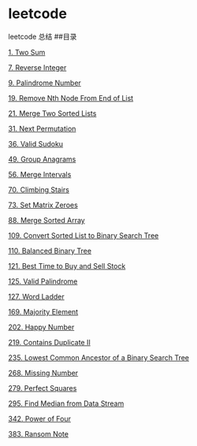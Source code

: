 # leetcode
leetcode 总结
##目录

[1. Two Sum][1]

[7. Reverse Integer](7.md)

[9. Palindrome Number](9.md)

[19. Remove Nth Node From End of List](19.md)

[21. Merge Two Sorted Lists](21.md)

[31. Next Permutation](31.md)

[36. Valid Sudoku](36.md)

[49. Group Anagrams](49.md)

[56. Merge Intervals](56.md)

[70. Climbing Stairs][70]

[73. Set Matrix Zeroes][73]

[88. Merge Sorted Array](88.md)

[109. Convert Sorted List to Binary Search Tree][109]

[110. Balanced Binary Tree](110.md)

[121. Best Time to Buy and Sell Stock][121]

[125. Valid Palindrome](125.md)

[127. Word Ladder](127.md)

[169. Majority Element][169]

[202. Happy Number][202]

[219. Contains Duplicate II][219]

[235. Lowest Common Ancestor of a Binary Search Tree][235]

[268. Missing Number](https://leetcode.com/problems/missing-number/)

[279. Perfect Squares][279]

[295. Find Median from Data Stream][295]

[342. Power of Four](342.md)

[383. Ransom Note](383.md)

[1]:1.md
[70]:70.md
[73]:73.md
[109]:109.md
[121]:121.md
[169]:169.md
[202]:202.md
[219]:219.md
[235]:235.md
[279]:279.md
[295]:295.md

